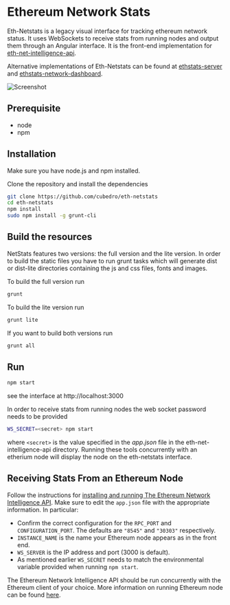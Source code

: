 Ethereum Network Stats
============
Eth-Netstats is a legacy visual interface for tracking ethereum network status. It uses WebSockets to receive stats from running nodes and output them through an Angular interface. It is the front-end implementation for [eth-net-intelligence-api](https://github.com/cubedro/eth-net-intelligence-api).

Alternative implementations of Eth-Netstats can be found at [ethstats-server](https://github.com/goerli/ethstats-server/) and [ethstats-network-dashboard](https://github.com/Alethio/ethstats-network-dashboard).

![Screenshot](https://raw.githubusercontent.com/cubedro/eth-netstats/master/src/images/screenshot.jpg?v=0.0.6 "Screenshot")

## Prerequisite
* node
* npm

## Installation
Make sure you have node.js and npm installed.

Clone the repository and install the dependencies

```bash
git clone https://github.com/cubedro/eth-netstats
cd eth-netstats
npm install
sudo npm install -g grunt-cli
```

## Build the resources
NetStats features two versions: the full version and the lite version. In order to build the static files you have to run grunt tasks which will generate dist or dist-lite directories containing the js and css files, fonts and images.


To build the full version run
```bash
grunt
```

To build the lite version run
```bash
grunt lite
```

If you want to build both versions run
```bash
grunt all
```

## Run
```bash
npm start
```

see the interface at http://localhost:3000

In order to receive stats from running nodes the web socket password needs to be provided

```bash
WS_SECRET=<secret> npm start
```

where `<secret>` is the value specified in the *app.json* file in the eth-net-intelligence-api directory. Running these tools concurrently with an etherium node will display the node on the eth-netstats interface.

## Receiving Stats From an Ethereum Node

Follow the instructions for [installing and running The Ethereum Network Intelligence API](https://github.com/cubedro/eth-net-intelligence-api). Make sure to edit the `app.json` file with the appropriate information. In particular:

- Confirm the correct configuration for the `RPC_PORT` and `CONFIGURATION_PORT`. The defaults are `"8545"` and `"30303"` respectively.
- `INSTANCE_NAME` is the name your Ethereum node appears as in the front end.
- `WS_SERVER` is the IP address and port (3000 is default).
- As mentioned earlier `WS_SECRET` needs to match the environmental variable provided when running `npm start`.

The Ethereum Network Intelligence API should be run concurrently with the Ethereum client of your choice. More information on running Ethereum node can be found [here](http://www.ethdocs.org/en/latest/ethereum-clients/choosing-a-client.html#sec-clients).
